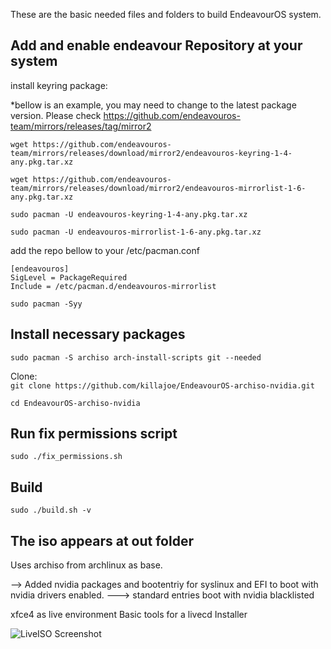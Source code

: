 These are the basic needed files and folders to build EndeavourOS system.
## Add and enable endeavour Repository at your system

install keyring package:


*bellow is an example, you may need to change to the latest package version. Please check https://github.com/endeavouros-team/mirrors/releases/tag/mirror2

`wget https://github.com/endeavouros-team/mirrors/releases/download/mirror2/endeavouros-keyring-1-4-any.pkg.tar.xz`

`wget https://github.com/endeavouros-team/mirrors/releases/download/mirror2/endeavouros-mirrorlist-1-6-any.pkg.tar.xz`

`sudo pacman -U endeavouros-keyring-1-4-any.pkg.tar.xz`

`sudo pacman -U endeavouros-mirrorlist-1-6-any.pkg.tar.xz`

add the repo bellow to your /etc/pacman.conf

`[endeavouros]`\
`SigLevel = PackageRequired`\
`Include = /etc/pacman.d/endeavouros-mirrorlist`

`sudo pacman -Syy`

## Install necessary packages
`sudo pacman -S archiso arch-install-scripts git --needed`

Clone:\
`git clone https://github.com/killajoe/EndeavourOS-archiso-nvidia.git`

`cd EndeavourOS-archiso-nvidia`

## Run fix permissions script
`sudo ./fix_permissions.sh`

## Build
`sudo ./build.sh -v`

## The iso appears at out folder

Uses archiso from archlinux as base.

--> Added nvidia packages and bootentriy for syslinux and EFI to boot with nvidia drivers enabled.
---> standard entries boot with nvidia blacklisted

xfce4 as live environment
Basic tools for a livecd
Installer


![LiveISO Screenshot](https://raw.githubusercontent.com/endeavouros-team/artwork-images-logo/master/ISO-Shot.png "LiveISO Screenshot")
